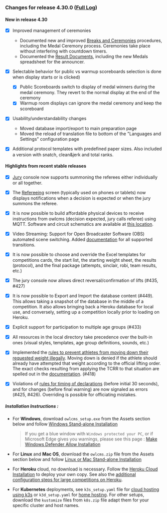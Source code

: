 ### **Changes for release 4.30.0**  ([Full Log](https://github.com/jflamy/owlcms4/issues?utf8=%E2%9C%93&q=is%3Aclosed+is%3Aissue+project%3Ajflamy%2Fowlcms4%2F1+))

#### New in release 4.30

- [x] Improved management of ceremonies 
  - Documented new and improved [Breaks and Ceremonies](https://owlcms.github.io/owlcms4/#/Breaks) procedures, including the Medal Ceremony process.  Ceremonies take place without interfering with countdown timers.
  - Documented the [Result Documents](https://owlcms.github.io/owlcms4/#/Documents), including the new Medals spreadsheet for the announcer.

- [x] Selectable behavior for public vs warmup scoreboards selection is done when display starts or is clicked)
  - [x] Public Scoreboards switch to display of medal winners during the medal ceremony.   They revert to the normal display at the end of the ceremony
  - [x] Warmup room displays can ignore the medal ceremony and keep the scoreboard
- [x] Usability/understandability changes
  - Moved database import/export to main preparation page
  - Moved the reload of translation file to bottom of the "Languages and Settings" configuration page
- [x] Additional protocol templates with predefined paper sizes. Also included a version with snatch, clean&jerk and total ranks.

#### Highlights from recent stable releases

- [x] [Jury](https://owlcms.github.io/owlcms4/#/Jury) console now supports summoning the referees either individually or all together. 
- [x] The [Refereeing](https://owlcms.github.io/owlcms4/#/Refereeing) screen (typically used on phones or tablets) now displays notifications when a decision is expected or when the jury summons the referee.
- [x] It is now possible to build affordable physical devices to receive instructions from owlcms (decision expected, jury calls referee) using MQTT. Software and circuit schematics are available at [this location](http://github.com/jflamy/owlcms-esp32).

- [x] Video Streaming: Support for Open Broadcaster Software (OBS) automated scene switching.  Added [documentation](https://owlcms.github.io/owlcms4/#/OBSSceneSwitching) for all supported transitions.
- [x] It is now possible to choose and override the Excel templates for competitions cards, the start list, the starting weight sheet, the results (protocol), and the final package (attempts, sinclair, robi, team results, etc.)

- [x] The jury console now allows direct reversal/confirmation of lifts (#435, #427)  

- [x] It is now possible to Export and Import the database content (#449).  This allows taking a snapshot of the database in the middle of a competition. It also allows bringing back a Heroku database for local use, and conversely, setting up a competition locally prior to loading on Heroku.

- [x] Explicit support for participation to multiple age groups (#433)

- [x] All resources in the local directory take precedence over the built-in ones (visual styles, templates, age group definitions, sounds, etc.)

- [x] Implemented the <u>rules to prevent athletes from moving down their requested weight illegally</u>.  Moving down is denied if the athlete should already have attempted that weight according to the official lifting order.  The exact checks resulting from applying the TCRR to that situation are spelled out in the [documentation](https://owlcms.github.io/owlcms4/#/Announcing#rules-for-moving-down). (#418)

- [x] Violations of <u>rules for timing of declarations</u> (before initial 30 seconds), and for changes (before final warning) are now signaled as errors (#425, #426). Overriding is possible for officiating mistakes.


##### **Installation Instructions :**

  - For **Windows**, download `owlcms_setup.exe` from the Assets section below and follow [Windows Stand-alone Installation](https://owlcms.github.io/owlcms4/#/LocalWindowsSetup)
    
    > If you get a blue window with `Windows protected your PC`, or if Microsoft Edge gives you warnings, please see this page : [Make Windows Defender Allow Installation](https://owlcms.github.io/owlcms4/#/DefenderOff)
    
  - For **Linux** and **Mac OS**, download the `owlcms.zip` file from the Assets section below and follow [Linux or Mac Stand-alone Installation](https://owlcms.github.io/owlcms4/#/LocalLinuxMacSetup)

  - For **Heroku** cloud, no download is necessary. Follow the [Heroku Cloud Installation](https://owlcms.github.io/owlcms4/#/Cloud) to deploy your own copy.  See also the [additional configuration steps for large competitions on Heroku](https://owlcms.github.io/owlcms4/#/HerokuLarge).

  - For **Kubernetes** deployments, see `k3s_setup.yaml` file for [cloud hosting using k3s](https://owlcms.github.io/owlcms4/#/DigitalOcean) or `k3d_setup.yaml` for [home hosting](https://owlcms.github.io/owlcms4/#/k3d).  For other setups, download the `kustomize` files from `k8s.zip` file adapt them for your specific cluster and host names. 
